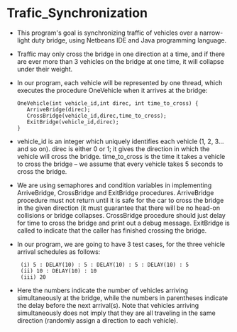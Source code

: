 # Trafic_Synchronization

   - This program's goal is synchronizing traffic of vehicles over a narrow-light duty bridge, using Netbeans IDE and Java programming language.
    
   - Traffic may only cross the bridge in one direction at a time, and if there are ever more than 3 vehicles on the bridge at one time, it will collapse under their weight.
    
   - In our program, each vehicle will be represented by one thread, which executes the procedure OneVehicle when it arrives at the bridge:
        
         OneVehicle(int vehicle_id,int direc, int time_to_cross) { 
            ArriveBridge(direc); 
            CrossBridge(vehicle_id,direc,time_to_cross); 
            ExitBridge(vehicle_id,direc);
         }
         
   - vehicle_id is an integer which uniquely identifies each vehicle (1, 2, 3... and so on).
      direc is either 0 or 1; it gives the direction in which the vehicle will cross the bridge.
      time_to_cross is the time it takes a vehicle to cross the bridge – we assume that every vehicle takes 5 seconds to cross the bridge.
      
   - We are using semaphores and condition variables in implementing ArriveBridge, CrossBridge and ExitBridge procedures. ArriveBridge procedure must not return until it is safe for the car to cross the bridge in the given direction (it must guarantee that there will be no head-on collisions or bridge collapses. CrossBridge procedure should just delay for time to cross the bridge and print out a debug message. ExitBridge is called to indicate that the caller has finished crossing the bridge.
    
   - In our program, we are going to have 3 test cases, for the three vehicle arrival schedules as follows: 
    
          (i) 5 : DELAY(10) : 5 : DELAY(10) : 5 : DELAY(10) : 5 
          (ii) 10 : DELAY(10) : 10 
          (iii) 20 
      
   - Here the numbers indicate the number of vehicles arriving simultaneously at the bridge, while the numbers in parentheses indicate the delay before the next arrival(s). Note that vehicles arriving simultaneously does not imply that they are all traveling in the same direction (randomly assign a direction to each vehicle).

    
